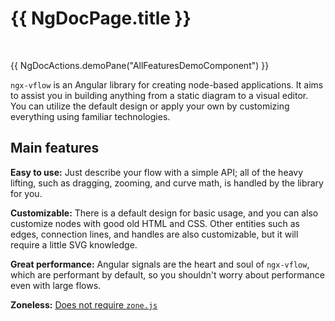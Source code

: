# {{ NgDocPage.title }}

<br>

{{ NgDocActions.demoPane("AllFeaturesDemoComponent") }}


`ngx-vflow` is an Angular library for creating node-based applications. It aims to assist you in building anything from a static diagram to a visual editor. You can utilize the default design or apply your own by customizing everything using familiar technologies.

## Main features

**Easy to use:** Just describe your flow with a simple API; all of the heavy lifting, such as dragging, zooming, and curve math, is handled by the library for you.

**Customizable:** There is a default design for basic usage, and you can also customize nodes with good old HTML and CSS. Other entities such as edges, connection lines, and handles are also customizable, but it will require a little SVG knowledge.

**Great performance:** Angular signals are the heart and soul of `ngx-vflow`, which are performant by default, so you shouldn't worry about performance even with large flows.

**Zoneless:** [Does not require `zone.js`](https://stackblitz.com/edit/stackblitz-starters-qhu6im?file=src%2Fmain.ts)







